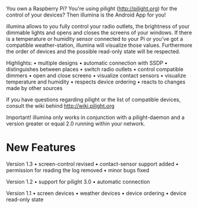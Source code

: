 You own a Raspberry Pi? You're using pilight (http://pilight.org) for the control of your devices? Then illumina is the Android App for you!

illumina allows to you fully control your radio outlets, the brightness of your dimmable lights and opens and closes the screens of your windows. If there is a temperature or humidity sensor connected to your Pi or you've got a compatible weather-station, illumina will visualize those values. Furthermore the order of devices and the possible read-only state will be respected.

Highlights:
• multiple designs
• automatic connection with SSDP
• distinguishes between places
• switch radio outlets
• control compatible dimmers
• open and close screens
• visualize contact sensors
• visualize temperature and humidity
• respects device ordering
• reacts to changes made by other sources

If you have questions regarding pilight or the list of compatible devices, consult the wiki behind http://wiki.pilight.org

Important!
illumina only works in conjunction with a pilight-daemon and a version greater or equal 2.0 running within your network.

New Features
===========

Version 1.3
• screen-control revised
• contact-sensor support added
• permission for reading the log removed
• minor bugs fixed

Version 1.2
• support for pilight 3.0
• automatic connection

Version 1.1
• screen devices
• weather devices
• device ordering
• device read-only state

